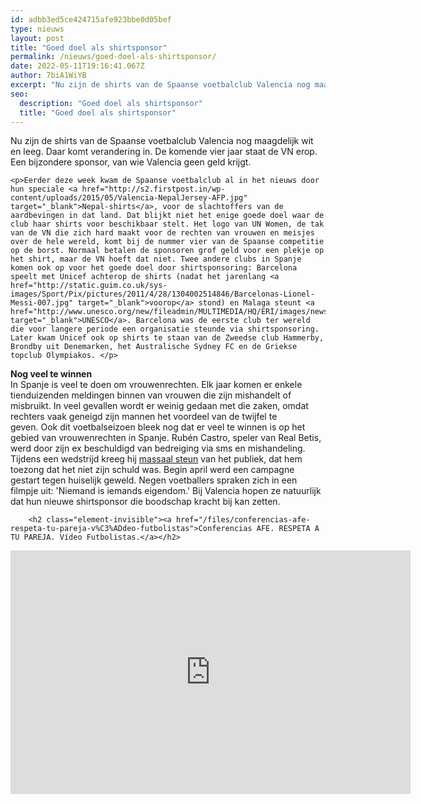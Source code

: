 ```yaml
---
id: adbb3ed5ce424715afe923bbe0d05bef
type: nieuws
layout: post
title: "Goed doel als shirtsponsor"
permalink: /nieuws/goed-doel-als-shirtsponsor/
date: 2022-05-11T19:16:41.067Z
author: 7biA1WiYB
excerpt: "Nu zijn de shirts van de Spaanse voetbalclub Valencia nog maagdelijk wit en leeg. Daar komt verandering in. De komende vier jaar staat de VN erop. Een bijzondere sponsor, van wie Valencia geen geld krijgt.  "
seo:
  description: "Goed doel als shirtsponsor"
  title: "Goed doel als shirtsponsor"
---
```

Nu zijn de shirts van de Spaanse voetbalclub Valencia nog maagdelijk wit en leeg. Daar komt verandering in. De komende vier jaar staat de VN erop. Een bijzondere sponsor, van wie Valencia geen geld krijgt.  

    <p>Eerder deze week kwam de Spaanse voetbalclub al in het nieuws door hun speciale <a href="http://s2.firstpost.in/wp-content/uploads/2015/05/Valencia-NepalJersey-AFP.jpg" target="_blank">Nepal-shirts</a>, voor de slachtoffers van de aardbevingen in dat land. Dat blijkt niet het enige goede doel waar de club haar shirts voor beschikbaar stelt. Het logo van UN Women, de tak van de VN die zich hard maakt voor de rechten van vrouwen en meisjes over de hele wereld, komt bij de nummer vier van de Spaanse competitie op de borst. Normaal betalen de sponsoren grof geld voor een plekje op het shirt, maar de VN hoeft dat niet. Twee andere clubs in Spanje komen ook op voor het goede doel door shirtsponsoring: Barcelona speelt met Unicef achterop de shirts (nadat het jarenlang <a href="http://static.guim.co.uk/sys-images/Sport/Pix/pictures/2011/4/28/1304002514846/Barcelonas-Lionel-Messi-007.jpg" target="_blank">voorop</a> stond) en Malaga steunt <a href="http://www.unesco.org/new/fileadmin/MULTIMEDIA/HQ/ERI/images/newsmain.full4609.jpg" target="_blank">UNESCO</a>. Barcelona was de eerste club ter wereld die voor langere periode een organisatie steunde via shirtsponsoring. Later kwam Unicef ook op shirts te staan van de Zweedse club Hammerby, Brondby uit Denemarken, het Australische Sydney FC en de Griekse topclub Olympiakos. </p>
<p><strong>Nog veel te winnen</strong><br>In Spanje is veel te doen om vrouwenrechten. Elk jaar komen er enkele tienduizenden meldingen binnen van vrouwen die zijn mishandelt of misbruikt. In veel gevallen wordt er weinig gedaan met die zaken, omdat rechters vaak geneigd zijn mannen het voordeel van de twijfel te geven. Ook dit voetbalseizoen bleek nog dat er veel te winnen is op het gebied van vrouwenrechten in Spanje. Rubén Castro, speler van Real Betis, werd door zijn ex beschuldigd van bedreiging via sms en mishandeling. Tijdens een wedstrijd kreeg hij <a href="https://www.youtube.com/watch?v=asQG_nemZTk" target="_blank">massaal steun</a> van het publiek, dat hem toezong dat het niet zijn schuld was. Begin april werd een campagne gestart tegen huiselijk geweld. Negen voetballers spraken zich in een filmpje uit: 'Niemand is iemands eigendom.' Bij Valencia hopen ze natuurlijk dat hun nieuwe shirtsponsor die boodschap kracht bij kan zetten.</p>
<p><div class="media media-element-container media-default"><div id="file-3578" class="file file-video file-video-youtube">

        <h2 class="element-invisible"><a href="/files/conferencias-afe-respeta-tu-pareja-v%C3%ADdeo-futbolistas">Conferencias AFE. RESPETA A TU PAREJA. Vídeo Futbolistas.</a></h2>
    
  
  <div class="content">
    <div class="media-youtube-video media-element file-default media-youtube-1">
  <iframe class="media-youtube-player" width="640" height="390" title="Conferencias AFE. RESPETA A TU PAREJA. Vídeo Futbolistas." src="https://www.youtube.com/embed/lT-7znUTcN4?wmode=opaque&controls=" name="Conferencias AFE. RESPETA A TU PAREJA. Vídeo Futbolistas." frameborder="0" allowfullscreen="">Video van Conferencias AFE. RESPETA A TU PAREJA. Vídeo Futbolistas.</iframe>
</div>
  </div>

  
</div>
</div>  
